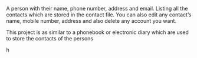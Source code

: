 A person with their name, phone number, address and email. Listing all the contacts which are stored in the contact file. You can also edit any contact’s name, mobile number, address and also delete any account you want.

This project is as similar to a phonebook or electronic diary which are used to store the contacts of the persons

h
